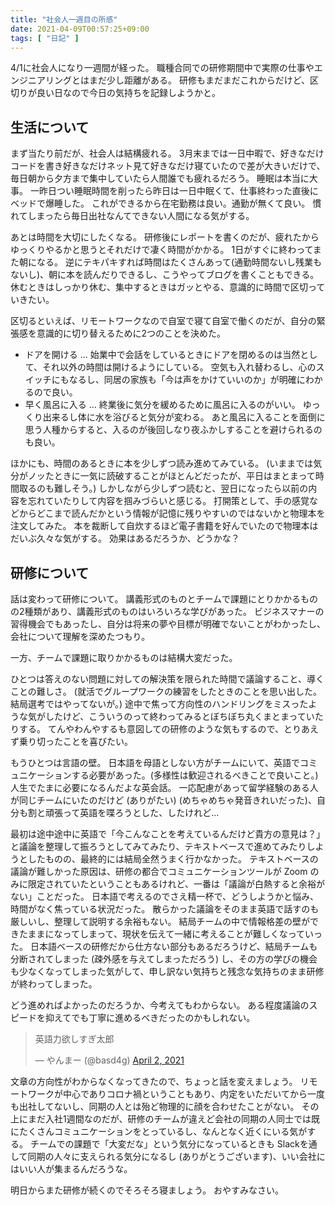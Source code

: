 ```yaml
---
title: "社会人一週目の所感"
date: 2021-04-09T00:57:25+09:00
tags: [ "日記" ]
---
```


4/1に社会人になり一週間が経った。
職種合同での研修期間中で実際の仕事やエンジニアリングとはまだ少し距離がある。 
研修もまだまだこれからだけど、区切りが良い日なので今日の気持ちを記録しようかと。

## 生活について

まず当たり前だが、社会人は結構疲れる。
3月末までは一日中暇で、好きなだけコードを書き好きなだけネット見て好きなだけ寝ていたので差が大きいだけで、毎日朝から夕方まで集中していたら人間誰でも疲れるだろう。
睡眠は本当に大事。
一昨日つい睡眠時間を削ったら昨日は一日中眠くて、仕事終わった直後にベッドで爆睡した。
これができるから在宅勤務は良い。通勤が無くて良い。
慣れてしまったら毎日出社なんてできない人間になる気がする。


あとは時間を大切にしたくなる。
研修後にレポートを書くのだが、疲れたからゆっくりやるかと思うとそれだけで凄く時間がかかる。
1日がすぐに終わってまた朝になる。
逆にテキパキすれば時間はたくさんあって(通勤時間ないし残業もないし)、朝に本を読んだりできるし、こうやってブログを書くこともできる。休むときはしっかり休む、集中するときはガッとやる、意識的に時間で区切っていきたい。


区切るといえば、リモートワークなので自室で寝て自室で働くのだが、自分の緊張感を意識的に切り替えるために2つのことを決めた。
-  ドアを開ける ...
始業中で会話をしているときにドアを閉めるのは当然として、それ以外の時間は開けるようにしている。
空気も入れ替わるし、心のスイッチにもなるし、同居の家族も「今は声をかけていいのか」が明確にわかるので良い。
-  早く風呂に入る ...
終業後に気分を緩めるために風呂に入るのがいい。
ゆっくり出来るし体に水を浴びると気分が変わる。
あと風呂に入ることを面倒に思う人種からすると、入るのが後回しなり夜ふかしすることを避けられるのも良い。


ほかにも、時間のあるときに本を少しずつ読み進めてみている。
(いままでは気分がノッたときに一気に読破することがほとんどだったが、平日はまとまって時間取るのも難しそう。)
しかしながら少しずつ読むと、翌日になったら以前の内容を忘れていたりして内容を掴みづらいと感じる。
打開策として、手の感覚などからどこまで読んだかという情報が記憶に残りやすいのではないかと物理本を注文してみた。
本を裁断して自炊するほど電子書籍を好んでいたので物理本はだいぶ久々な気がする。
効果はあるだろうか、どうかな？


## 研修について

話は変わって研修について。
講義形式のものとチームで課題にとりかかるものの2種類があり、講義形式のものはいろいろな学びがあった。
ビジネスマナーの習得機会でもあったし、自分は将来の夢や目標が明確でないことがわかったし、会社について理解を深めたつもり。

一方、チームで課題に取りかかるものは結構大変だった。

ひとつは答えのない問題に対しての解決策を限られた時間で議論すること、導くことの難しさ。
(就活でグループワークの練習をしたときのことを思い出した。結局選考ではやってないが。)
途中で焦って方向性のハンドリングをミスったような気がしたけど、こういうのって終わってみるとぼちぼち丸くまとまっていたりする。
てんやわんやするも意図しての研修のような気もするので、とりあえず乗り切ったことを喜びたい。

もうひとつは言語の壁。
日本語を母語としない方がチームにいて、英語でコミュニケーションする必要があった。(多様性は歓迎されるべきことで良いこと。)
人生でたまに必要になるんだよな英会話。
一応配慮があって留学経験のある人が同じチームにいたのだけど (ありがたい) (めちゃめちゃ発音きれいだった)、自分も割と頑張って英語を喋ろうとした、したけれど...

最初は途中途中に英語で「今こんなことを考えているんだけど貴方の意見は？」と議論を整理して振ろうとしてみてみたり、テキストベースで進めてみたりしようとしたものの、最終的には結局全然うまく行かなかった。
テキストベースの議論が難しかった原因は、研修の都合でコミュニケーションツールが Zoom のみに限定されていたということもあるけれど、一番は「議論が白熱すると余裕がない」ことだった。
日本語で考えるのでさえ精一杯で、どうしようかと悩み、時間がなく焦っている状況だった。
散らかった議論をそのまま英語で話すのも厳しいし、整理して説明する余裕もない。
結局チームの中で情報格差の壁ができたままになってしまって、現状を伝えて一緒に考えることが難しくなっていった。
日本語ベースの研修だから仕方ない部分もあるだろうけど、結局チームも分断されてしまった (疎外感を与えてしまっただろう) し、その方の学びの機会も少なくなってしまった気がして、申し訳ない気持ちと残念な気持ちのまま研修が終わってしまった。

どう進めればよかったのだろうか、今考えてもわからない。
ある程度議論のスピードを抑えてでも丁寧に進めるべきだったのかもしれない。

<blockquote class="twitter-tweet"><p lang="ja" dir="ltr">英語力欲しすぎ太郎</p>&mdash; やんまー (@basd4g) <a href="https://twitter.com/basd4g/status/1377835243336425473?ref_src=twsrc%5Etfw">April 2, 2021</a></blockquote> <script async src="https://platform.twitter.com/widgets.js" charset="utf-8"></script>

文章の方向性がわからなくなってきたので、ちょっと話を変えましょう。
リモートワークが中心でありコロナ禍ということもあり、内定をいただいてから一度も出社してないし、同期の人とは殆ど物理的に顔を合わせたことがない。
その上にまだ入社1週間なのだが、研修のチームが違えど会社の同期の人同士では既にたくさんコミュニケーションをとっているし、なんとなく近くにいる気がする。
チームでの課題で「大変だな」という気分になっているときも Slackを通して同期の人々に支えられる気分になるし (ありがとうございます)、いい会社にはいい人が集まるんだろうな。

明日からまた研修が続くのでそろそろ寝ましょう。
おやすみなさい。
